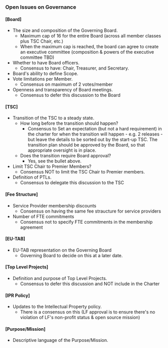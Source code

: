 
### Open Issues on Governance

#### \[Board\]
- The size and composition of the Governing Board.
	- Maximum cap of 16 for the entire Board (across all member classes plus TSC Chair, etc.) 
	- When the maximum cap is reached, the board can agree to create an executive committee (composition & powers of the executive committee TBD)
- Whether to have Board officers.
	- Consensus to have: Chair, Treasurer, and  Secretary. 
- Board's ability to define Scope.
- Vote limitations per Member.
	- Consensus on maximum of 2 votes/member 
- Openness and transparency of Board meetings.
	- Consensus to defer this discussion to the Board

#### \[TSC\]
- Transition of the TSC to a steady state.
	- How long before the transition should happen?
		- Consensus to Set an expectation (but not a hard requirement) in the charter for when the transition will happen - e.g. 2 releases - but leave the details to be sorted out by the start-up TSC. The transition plan should be approved by the Board, so that appropriate oversight is in place.
	- Does the transition require Board approval?
		- Yes, see the bullet above.  	
- Limit TSC Chair to Premier Members?
	- Consensus NOT to limit the TSC Chair to Premier members.  
- Definition of PTLs.
	- Consensus to delegate this discussion to the TSC
 

#### \[Fee Structure\]
- Service Provider membership discounts
	- Consensus on having the same fee straucture for service providers
- Number of FTE commitments
	- Consensus not to specify FTE commitments in the membership agreement

#### \[EU-TAB\]
- EU-TAB representation on the Governing Board
	- Governing Board to decide on this at a later date.   

#### \[Top Level Projects\]
- Definition and purpose of Top Level Projects.
	- Consensus to defer this discussion and NOT include in the Charter

#### \[IPR Policy\]
- Updates to the Intellectual Property policy.
	- There is a consensus on this (LF approval is to ensure there's no violation of LF's non-profit status & open source mission)

#### \[Purpose/Mission\]
- Descriptive language of the Purpose/Mission.

